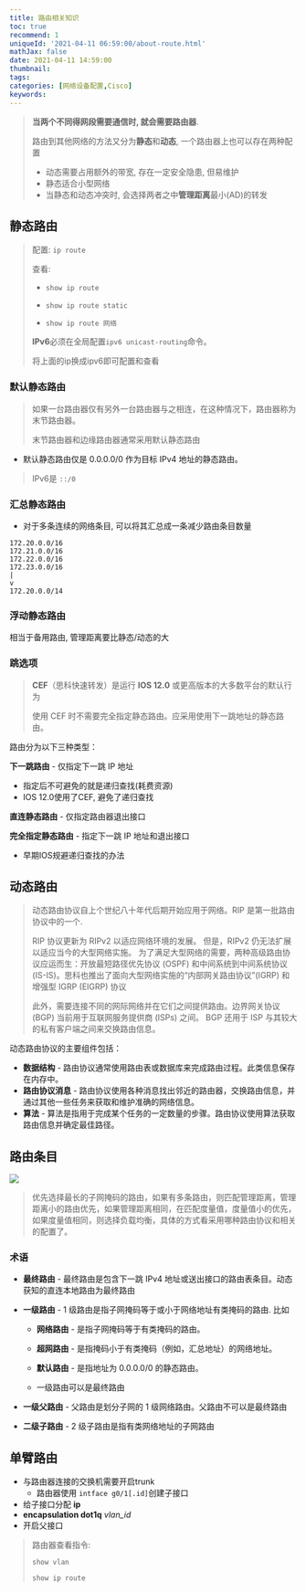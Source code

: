 ```yaml
---
title: 路由相关知识
toc: true
recommend: 1
uniqueId: '2021-04-11 06:59:00/about-route.html'
mathJax: false
date: 2021-04-11 14:59:00
thumbnail:
tags:
categories: [网络设备配置,Cisco]
keywords:
---
```

> **当两个不同得网段需要通信时, 就会需要路由器**.
>
> 路由到其他网络的方法又分为**静态**和**动态**, 一个路由器上也可以存在两种配置
>
> - 动态需要占用额外的带宽, 存在一定安全隐患, 但易维护
> - 静态适合小型网络
> - 当静态和动态冲突时, 会选择两者之中**管理距离**最小(AD)的转发

<!-- more -->

## 静态路由

> 配置: `ip route`
>
> 查看: 
>
> - `show ip route`
>
> - `show ip route static`
>
> - `show ip route 网络`
>
> **IPv6**必须在全局配置`ipv6 unicast-routing`命令。
>
> 将上面的ip换成ipv6即可配置和查看

### 默认静态路由

> 如果一台路由器仅有另外一台路由器与之相连，在这种情况下，路由器称为末节路由器。
>
> 末节路由器和边缘路由器通常采用默认静态路由

- 默认静态路由仅是 0.0.0.0/0 作为目标 IPv4 地址的静态路由。

> IPv6是 `::/0`

### 汇总静态路由

- 对于多条连续的网络条目, 可以将其汇总成一条减少路由条目数量

```shell
172.20.0.0/16
172.21.0.0/16
172.22.0.0/16
172.23.0.0/16
|
v
172.20.0.0/14
```

### 浮动静态路由

相当于备用路由, 管理距离要比静态/动态的大

### 跳选项

> **CEF**（思科快速转发）是运行 **IOS 12.0** 或更高版本的大多数平台的默认行为
>
> 使用 CEF 时不需要完全指定静态路由。应采用使用下一跳地址的静态路由。

路由分为以下三种类型：

**下一跳路由** - 仅指定下一跳 IP 地址

- 指定后不可避免的就是递归查找(耗费资源)
- IOS 12.0使用了CEF, 避免了递归查找

**直连静态路由** - 仅指定路由器退出接口

**完全指定静态路由** - 指定下一跳 IP 地址和退出接口

- 早期IOS规避递归查找的办法


## 动态路由

> 动态路由协议自上个世纪八十年代后期开始应用于网络。RIP 是第一批路由协议中的一个.
>
> RIP 协议更新为 RIPv2 以适应网络环境的发展。 但是，RIPv2 仍无法扩展以适应当今的大型网络实施。 为了满足大型网络的需要，两种高级路由协议应运而生：开放最短路径优先协议 (OSPF) 和中间系统到中间系统协议 (IS-IS)。思科也推出了面向大型网络实施的“内部网关路由协议”(IGRP) 和增强型 IGRP (EIGRP) 协议
>
> 此外，需要连接不同的网际网络并在它们之间提供路由。边界网关协议 (BGP) 当前用于互联网服务提供商 (ISPs) 之间。 BGP 还用于 ISP 与其较大的私有客户端之间来交换路由信息。

动态路由协议的主要组件包括：

- **数据结构** - 路由协议通常使用路由表或数据库来完成路由过程。此类信息保存在内存中。
- **路由协议消息** - 路由协议使用各种消息找出邻近的路由器，交换路由信息，并通过其他一些任务来获取和维护准确的网络信息。
- **算法** - 算法是指用于完成某个任务的一定数量的步骤。路由协议使用算法获取路由信息并确定最佳路径。

## 路由条目

![](https://cdn.jsdelivr.net/gh/yangchaohe/yangchaohe.github.io@static/img/article/2021/route-item.png)

> 优先选择最长的子网掩码的路由，如果有多条路由，则匹配管理距离，管理距离小的路由优先，如果管理距离相同，在匹配度量值，度量值小的优先，如果度量值相同，则选择负载均衡，具体的方式看采用哪种路由协议和相关的配置了。

### 术语

- **最终路由** - 最终路由是包含下一跳 IPv4 地址或送出接口的路由表条目。动态获知的直连本地路由为最终路由

- **一级路由** - 1 级路由是指子网掩码等于或小于网络地址有类掩码的路由. 比如

  - **网络路由** - 是指子网掩码等于有类掩码的路由。

  - **超网路由** - 是指掩码小于有类掩码（例如，汇总地址）的网络地址。

  - **默认路由** - 是指地址为 0.0.0.0/0 的静态路由。
  - 一级路由可以是最终路由

- **一级父路由** - 父路由是划分子网的 1 级网络路由。父路由不可以是最终路由
- **二级子路由** - 2 级子路由是指有类网络地址的子网路由

## 单臂路由

- 与路由器连接的交换机需要开启trunk
  - 路由器使用 `intface g0/1[.id]`创建子接口
- 给子接口分配 **ip**
- **encapsulation dot1q** *vlan_id* 
- 开启父接口

> 路由器查看指令:
>
> `show vlan`
>
> `show ip route`

